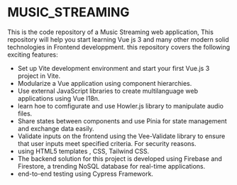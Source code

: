 # MUSIC_STREAMING
This is the  code repository  of a Music Streaming web application, This repository  will help you start learning Vue js 3 and many other modern solid technologies in  Frontend developpment. 
this repository covers the following exciting features: 
  + Set up  Vite development environment and start your first Vue.js 3 project in Vite.
  + Modularize a Vue application using component hierarchies.
  + Use external JavaScript libraries to create multilanguage web applications using Vue I18n.
  + learn hoe to comfigurate and use Howler.js library to manipulate audio files.
  + Share states between components and use Pinia for state management and exchange data easily.
  + Validate inputs on the frontend using the Vee-Validate library to ensure that user inputs meet specified criteria. For security reasons.
  + using HTML5 templates , CSS, Tailwind CSS.
  + The backend solution for this project is developed using Firebase and Firestore, a trending NoSQL database for real-time applications.
  + end-to-end testing using Cypress Framework.

